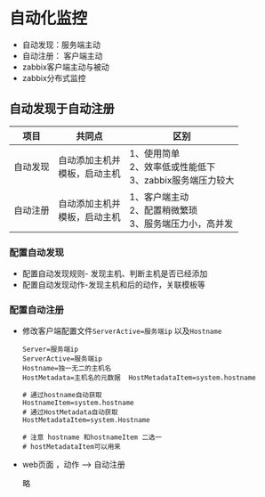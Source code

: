 # 自动化监控

* 自动发现：服务端主动
* 自动注册： 客户端主动
* zabbix客户端主动与被动
* zabbix分布式监控

## 自动发现于自动注册

| 项目     | 共同点                            | 区别                                                         |
| -------- | --------------------------------- | ------------------------------------------------------------ |
| 自动发现 | 自动添加主机并<br>模板，启动主机  | 1、使用简单<br>2、效率低或性能低下<br>3、zabbix服务端压力较大 |
| 自动注册 | 自动添加主机并<br/>模板，启动主机 | 1、客户端主动<br>2、配置稍微繁琐<br>3、服务端压力小，高并发  |

### 配置自动发现

* 配置自动发现规则- 发现主机、判断主机是否已经添加
* 配置自动发现动作-发现主机和后的动作，关联模板等

### 配置自动注册

* 修改客户端配置文件`ServerActive=服务端ip` 以及`Hostname `

  ```shell
  Server=服务端ip
  ServerActive=服务端ip
  Hostname=独一无二的主机名
  HostMetadata=主机名的元数据  HostMetadataItem=system.hostname
  
  # 通过hostname自动获取
  HostnameItem=system.hostname
  # 通过HostMetadata自动获取
  HostMetadataItem=system.Hostname
  
  # 注意 hostname 和hostnameItem 二选一
  # hostMetadataItem可以用来
  ```

  

* web页面 ，动作 --> 自动注册

  略

